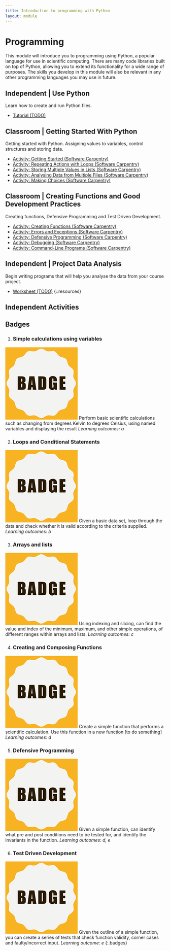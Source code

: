 ```yaml
---
title: Introduction to programming with Python
layout: module
---
```



# Programming

This module will introduce you to programming using Python, a popular language for use in scientific computing. There are many code libraries built on top of Python, allowing you to extend its functionality for a wide range of purposes.  The skills you develop in this module will also be relevant in any other programming languages you may use in future.




## Independent | Use Python


Learn how to create and run Python files.

- [Tutorial (TODO)](#)






## Classroom | Getting Started With Python

Getting started with Python. Assigning values to variables, control structures and storing data.


- [Activity: Getting Started (Software Carpentry)](http://swcarpentry.github.io/python-novice-inflammation/)
- [Activity: Repeating Actions with Loops (Software Carpentry)](http://swcarpentry.github.io/python-novice-inflammation/02-loop.html)
- [Activity: Storing Multiple Values in Lists (Software Carpentry)](http://swcarpentry.github.io/python-novice-inflammation/03-lists.html)
- [Activity: Analysing Data from Multiple Files (Software Carpentry)](http://swcarpentry.github.io/python-novice-inflammation/04-files.html)
- [Activity: Making Choices (Software Carpentry)](http://swcarpentry.github.io/python-novice-inflammation/05-cond.html)








## Classroom | Creating Functions and Good Development Practices

Creating functions, Defensive Programming and Test Driven Development.

- [Activity: Creating Functions (Software Carpentry)](http://swcarpentry.github.io/python-novice-inflammation/06-func.html)
- [Activity: Errors and Exceptions (Software Carpentry)](http://swcarpentry.github.io/python-novice-inflammation/07-errors.html)
- [Activity: Defensive Programming (Software Carpentry)](http://swcarpentry.github.io/python-novice-inflammation/08-defensive.html)
- [Activity: Debugging (Software Carpentry)](http://swcarpentry.github.io/python-novice-inflammation/09-debugging.html)
- [Activity: Command-Line Programs (Software Carpentry)](http://swcarpentry.github.io/python-novice-inflammation/10-cmdline.html)







## Independent | Project Data Analysis

Begin writing programs that will help you analyse the data from your course project. 

- [Worksheet (TODO)](#)
{:.resources}


## Independent Activities ## 




## Badges

1. ### Simple calculations using variables
  ![IO Badge](images/badges/badge.png)
  Perform basic scientific calculations such as changing from degrees Kelvin to degrees Celsius, using named variables and displaying the result 
  _Learning outcomes: a_


2. ### Loops and Conditional Statements
  ![Decisions Badge](images/badges/badge.png)
  Given a basic data set, loop through the data and check whether it is valid according to the criteria supplied.
  _Learning outcomes: b_


3. ### Arrays and lists
  ![List Badge](images/badges/badge.png)
  Using indexing and slicing, can find the value and index of the minimum, maximum, and other simple operations, of different ranges within arrays and lists. 
  _Learning outcomes: c_


4. ### Creating and Composing Functions
  ![Functions Badge](images/badges/badge.png)
  Create a simple function that performs a scientific calculation. Use this function in a new function [to  do something]
  _Learning outcomes: d_


5. ### Defensive Programming
  ![Defender Badge](images/badges/badge.png)
  Given a simple function, can identify what pre and post conditions need to be tested for, and identify the invariants in the function. 
  _Learning outcomes: d, e_


6. ### Test Driven Development
  ![TDD Badge](images/badges/badge.png)
  Given the outline of a simple function, you can create a series of tests that check function validity, corner cases and faulty/incorrect input.
  _Learning outcome: e_
{:.badges}

